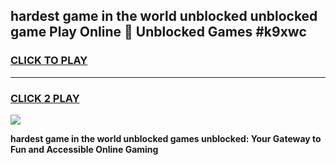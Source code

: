 
## hardest game in the world unblocked unblocked game Play Online 👋 Unblocked Games #k9xwc
<h3>
<a href="https://premium.freeplayer.one?title=hardest_game_in_the_world_unblocked&ref=21F">CLICK TO PLAY</a></h3>
<hr>

<h3>
<a href="https://premium.freeplayer.one?title=hardest_game_in_the_world_unblocked&ref=21F">CLICK 2 PLAY</a>
  
</h3>

<a href="https://premium.freeplayer.one?title=hardest_game_in_the_world_unblocked&ref=21F/"><img src="https://clearcache.store/games.png"></a>


**hardest game in the world unblocked games unblocked: Your Gateway to Fun and Accessible Online Gaming**
